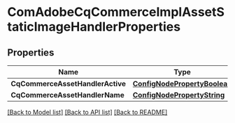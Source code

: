 # ComAdobeCqCommerceImplAssetStaticImageHandlerProperties

## Properties
Name | Type | Description | Notes
------------ | ------------- | ------------- | -------------
**CqCommerceAssetHandlerActive** | [**ConfigNodePropertyBoolean**](configNodePropertyBoolean.md) |  | [optional] 
**CqCommerceAssetHandlerName** | [**ConfigNodePropertyString**](configNodePropertyString.md) |  | [optional] 

[[Back to Model list]](../README.md#documentation-for-models) [[Back to API list]](../README.md#documentation-for-api-endpoints) [[Back to README]](../README.md)


